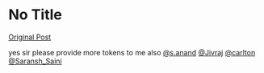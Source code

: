 # No Title

[Original Post](https://discourse.onlinedegree.iitm.ac.in/t/164277/597)

<p>yes sir please provide more tokens to me also <a class="mention" href="/u/s.anand">@s.anand</a> <a class="mention" href="/u/jivraj">@Jivraj</a> <a class="mention" href="/u/carlton">@carlton</a> <a class="mention" href="/u/saransh_saini">@Saransh_Saini</a></p>